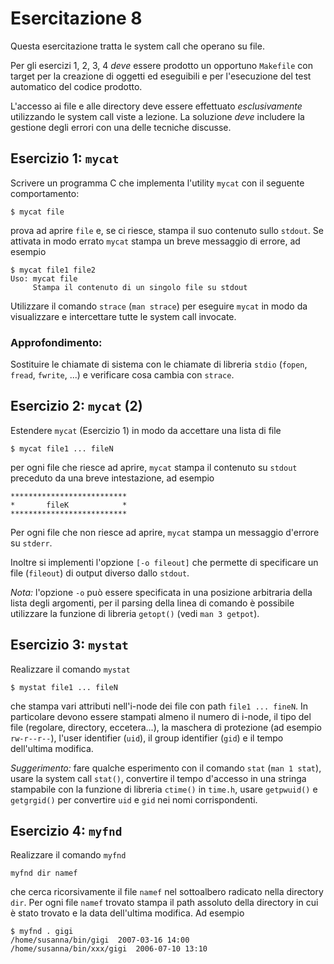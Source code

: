 # Esercitazione 8 #

Questa esercitazione tratta le system call che operano su file.

Per gli esercizi 1, 2, 3, 4 *deve* essere prodotto un opportuno `Makefile` con
target per la creazione di oggetti ed eseguibili e per l'esecuzione del test
automatico del codice prodotto.

L'accesso ai file e alle directory deve essere effettuato *esclusivamente*
utilizzando le system call viste a lezione. La soluzione *deve* includere la
gestione degli errori con una delle tecniche discusse.

## Esercizio 1: `mycat` ##

Scrivere un programma C che implementa l'utility `mycat` con il seguente comportamento:
```
$ mycat file
```

prova ad aprire `file` e, se ci riesce, stampa il suo contenuto sullo `stdout`.
Se attivata in modo errato `mycat` stampa un breve messaggio di errore, ad
esempio
```
$ mycat file1 file2
Uso: mycat file 
     Stampa il contenuto di un singolo file su stdout
```

Utilizzare il comando `strace` (`man strace`) per eseguire `mycat` in modo da
visualizzare e intercettare tutte le system call invocate.

### Approfondimento: ###

Sostituire le chiamate di sistema con le chiamate di libreria `stdio` (`fopen`,
`fread`, `fwrite`, ...) e verificare cosa cambia con `strace`.

## Esercizio 2: `mycat` (2) ##

Estendere `mycat` (Esercizio 1) in modo da accettare una lista di file
```
$ mycat file1 ... fileN
```

per ogni file che riesce ad aprire, `mycat` stampa il contenuto su `stdout`
preceduto da una breve intestazione, ad esempio
```
**************************
*       fileK            *
**************************
```

Per ogni file che non riesce ad aprire, `mycat` stampa un messaggio d'errore su
`stderr`.

Inoltre si implementi l'opzione `[-o fileout]` che permette di specificare un
file (`fileout`) di output diverso dallo `stdout`.

_Nota:_ l'opzione `-o` può essere specificata in una posizione arbitraria della
lista degli argomenti, per il parsing della linea di comando è possibile
utilizzare la funzione di libreria `getopt()` (vedi `man 3 getpot`).

## Esercizio 3: `mystat` ##

Realizzare il comando `mystat`
```
$ mystat file1 ... fileN
```

che stampa vari attributi nell'i-node dei file con path `file1 ... fineN`. In
particolare devono essere stampati almeno il numero di i-node, il tipo del file
(regolare, directory, eccetera...), la maschera di protezione (ad esempio
`rw-r--r--`), l'user identifier (`uid`), il group identifier (`gid`) e il tempo
dell'ultima modifica.

_Suggerimento:_ fare qualche esperimento con il comando `stat` (`man 1 stat`),
usare la system call `stat()`, convertire il tempo d'accesso in una stringa
stampabile con la funzione di libreria `ctime()` in `time.h`, usare
`getpwuid()` e `getgrgid()` per convertire `uid` e `gid` nei nomi
corrispondenti.

## Esercizio 4: `myfnd` ##

Realizzare il comando `myfnd`

```
myfnd dir namef
```

che cerca ricorsivamente il file `namef` nel sottoalbero radicato nella
directory `dir`.  Per ogni file `namef` trovato stampa il path assoluto della
directory in cui è stato trovato e la data dell'ultima modifica. Ad esempio

```
$ myfnd . gigi
/home/susanna/bin/gigi  2007-03-16 14:00
/home/susanna/bin/xxx/gigi  2006-07-10 13:10
```
